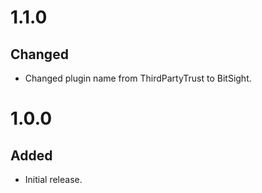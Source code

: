 # 1.1.0
## Changed
- Changed plugin name from ThirdPartyTrust to BitSight.

# 1.0.0
## Added
- Initial release.